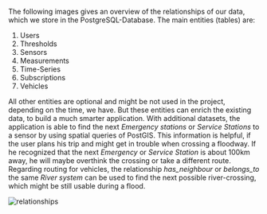 The following images gives an overview of the relationships of our data, which we store in the PostgreSQL-Database. The main entities (tables) are:

1. Users
2. Thresholds
3. Sensors
4. Measurements
5. Time-Series
6. Subscriptions
7. Vehicles

All other entities are optional and might be not used in the project, depending on the time, we have. But these entities can enrich the existing data, to build a much smarter application.
With additional datasets, the application is able to find the next *Emergency stations* or *Service Stations* to a sensor by using spatial queries of PostGIS. This information is helpful, if the user plans his trip and might get in trouble when crossing a floodway. If he recognized that the next *Emergency* or *Service Station* is about 100km away, he will maybe overthink the crossing or take a different route.
Regarding routing for vehicles, the relationship *has_neighbour* or *belongs_to* the same *River system* can be used to find the next possible river-crossing, which might be still usable during a flood.

![relationships](../img/relationships.png)
